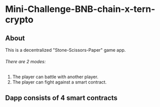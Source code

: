# Mini-Challenge-BNB-chain-x-tern-crypto

## About
This is a decentralized "Stone-Scissors-Paper" game app. 
###### There are 2 modes:
1) The player can battle with another player.
2) The player can fight against a smart contract.

## Dapp consists of 4 smart contracts
